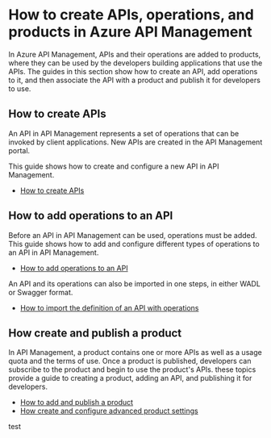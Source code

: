 <properties 
	pageTitle="How to create APIs, operations, and products in Azure API Management" 
	description="Learn how to create APIs, operations, and products in API Management." 
	services="api-management" 
	documentationCenter="" 
	authors="steved0x" 
	manager="dwrede" 
	editor=""/>

<tags 
	ms.service="api-management" 
	ms.workload="mobile" 
	ms.tgt_pltfrm="na" 
	ms.devlang="na" 
	ms.topic="article" 
	ms.date="08/11/2015" 
	ms.author="sdanie"/>

# How to create APIs, operations, and products in Azure API Management

In Azure API Management, APIs and their operations are added to products, where they can be used by the developers building applications that use the APIs. The guides in this section show how to create an API, add operations to it, and then associate the API with a product and publish it for developers to use.

## <a name="create-apis"> </a>How to create APIs

An API in API Management represents a set of operations that can be invoked by client applications. New APIs are created in the API Management portal.

This guide shows how to create and configure a new API in API Management.

-   [How to create APIs][]

## <a name="add-operations"> </a>How to add operations to an API

Before an API in API Management can be used, operations must be added. This guide shows how to add and configure different types of operations to an API in API Management.

-   [How to add operations to an API][]

An API and its operations can also be imported in one steps, in either WADL or Swagger format.

-	[How to import the definition of an API with operations][]

## <a name="add-product"> </a>How create and publish a product

In API Management, a product contains one or more APIs as well as a usage quota and the terms of use. Once a product is published, developers can subscribe to the product and begin to use the product's APIs. these topics provide a guide to creating a product, adding an API, and publishing it for developers.

-   [How to add and publish a product][]
-	[How create and configure advanced product settings][]

[Create a product]: #create-product
[Add APIs to a product]: #add-apis
[Add descriptive information to a product]: #add-description
[Publish a product]: #publish-product
[Make a product visible to developers]: #make-visible
[View subscribers to a product]: #view-subscribers
[Next steps]: #next-steps

[api-management-]: ./media/

[How to create APIs]: api-management-howto-create-apis.md
[How to add operations to an API]: api-management-howto-add-operations.md
[How to add and publish a product]: api-management-howto-add-products.md
[Monitoring and analytics]: ../api-management-monitoring.md
[How to import the definition of an API with operations]: api-management-howto-import-api.md
[How create and configure advanced product settings]: api-management-howto-product-with-rules.md 
test
